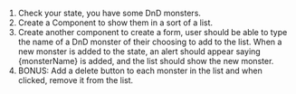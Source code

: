 1. Check your state, you have some DnD monsters.
2. Create a Component to show them in a sort of a list.
3. Create another component to create a form, user should be able to type the name of a DnD monster of their choosing to add to the list. When a new monster is added to the state, an alert should appear saying {monsterName} is added, and the list should show the new monster.
4. BONUS: Add a delete button to each monster in the list and when clicked, remove it from the list.
